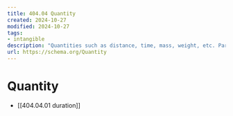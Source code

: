 ```yaml
---
title: 404.04 Quantity
created: 2024-10-27
modified: 2024-10-27
tags:
- intangible
description: "Quantities such as distance, time, mass, weight, etc. Particular instances of say Mass are entities like '3 kg' or '4 milligrams'."
url: https://schema.org/Quantity
---
```

# Quantity
- [[404.04.01 duration]]
